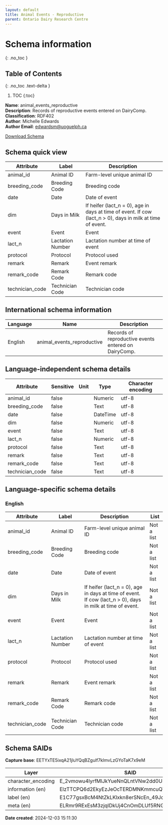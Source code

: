 ```yaml
---
layout: default  
title: Animal Events - Reproductive
parent: Ontario Dairy Research Centre   
---
```


# Schema information
{: .no_toc }

## Table of Contents
{: .no_toc .text-delta }

1. TOC
{:toc}

**Name**: animal_events_reproductive  
**Description**: Records of reproductive events entered on DairyComp.  
**Classification**: RDF402  
**Author**: Michelle Edwards  
**Author Email**: edwardsm@uoguelph.ca 

[Download Schema](Schema_Animal_Events_Reproductive.zip) 

## Schema quick view

| Attribute | Label | Description |
| --- | --- | --- |
| animal_id | Animal ID | Farm-level unique animal ID |
| breeding_code | Breeding Code | Breeding code |
| date | Date | Date of event |
| dim | Days in Milk | If heifer (lact_n = 0), age in days at time of event. If cow (lact_n > 0), days in milk at time of event. |
| event | Event | Event |
| lact_n | Lactation Number | Lactation number at time of event |
| protocol | Protocol | Protocol used |
| remark | Remark | Event remark |
| remark_code | Remark Code | Remark code |
| technician_code | Technician Code | Technician code |

## International schema information

| Language | Name | Description |
| --- | --- | --- |
| English | animal_events_reproductive | Records of reproductive events entered on DairyComp. |

## Language-independent schema details

| Attribute | Sensitive | Unit | Type | Character encoding |
| --- | --- | --- | --- | --- |
| animal_id | false |  | Numeric | utf-8 |
| breeding_code | false |  | Text | utf-8 |
| date | false |  | DateTime | utf-8 |
| dim | false |  | Numeric | utf-8 |
| event | false |  | Text | utf-8 |
| lact_n | false |  | Numeric | utf-8 |
| protocol | false |  | Text | utf-8 |
| remark | false |  | Text | utf-8 |
| remark_code | false |  | Text | utf-8 |
| technician_code | false |  | Text | utf-8 |

## Language-specific schema details

### English

| Attribute | Label | Description | List |
| --- | --- | --- | --- |
| animal_id | Animal ID | Farm-level unique animal ID | Not a list |
| breeding_code | Breeding Code | Breeding code | Not a list |
| date | Date | Date of event | Not a list |
| dim | Days in Milk | If heifer (lact_n = 0), age in days at time of event. If cow (lact_n > 0), days in milk at time of event. | Not a list |
| event | Event | Event | Not a list |
| lact_n | Lactation Number | Lactation number at time of event | Not a list |
| protocol | Protocol | Protocol used | Not a list |
| remark | Remark | Event remark | Not a list |
| remark_code | Remark Code | Remark code | Not a list |
| technician_code | Technician Code | Technician code | Not a list |

## Schema SAIDs

**Capture base**: EETYxTE5ixqA21jluYQqBZgulf7klmvLzGYoTaK7x9eM

| Layer | SAID |
| --- | --- |
| character_encoding | E_2vmowu4lyrfMlJkYueNnQLntVNw2dd0UPMMQIIuVA8 |
| information (en) | ElzTTCPQ6d2EkyEzJeOcTERDMNKmmcuQYNPn18vDxe0U |
| label (en) | E1C77gsxBcM4NtZkLKlxkn8erSNcEn_49JquXvvAdy4s |
| meta (en) | ELRmr9RExEsM3zjqIDkUj4CnOmDLUf5RNGLeMsiQBQiY |

**Date created**: 2024-12-03 15:11:30

